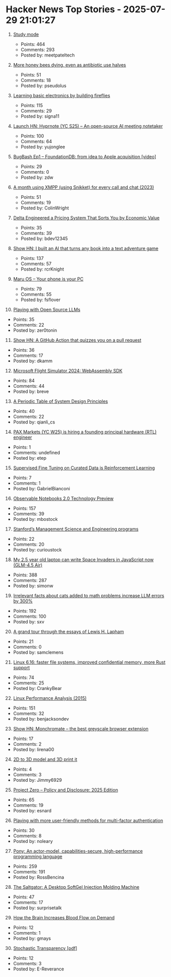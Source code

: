 # Hacker News Top Stories - 2025-07-29 21:01:27

1. [Study mode](https://openai.com/index/chatgpt-study-mode/)
   - Points: 464
   - Comments: 293
   - Posted by: meetpateltech

2. [More honey bees dying, even as antibiotic use halves](https://news.uoguelph.ca/2025/07/more-honey-bees-dying-even-as-antibiotic-use-halves/)
   - Points: 51
   - Comments: 18
   - Posted by: pseudolus

3. [Learning basic electronics by building fireflies](http://a64.in/posts/learning-basic-electronics-by-building-fireflies/)
   - Points: 115
   - Comments: 29
   - Posted by: signa11

4. [Launch HN: Hyprnote (YC S25) – An open-source AI meeting notetaker](undefined)
   - Points: 100
   - Comments: 64
   - Posted by: yujonglee

5. [BugBash Ep1 – FoundationDB: from idea to Apple acquisition [video]](https://www.youtube.com/watch?v=C1nZzQqcPZw)
   - Points: 29
   - Comments: 0
   - Posted by: zdw

6. [A month using XMPP (using Snikket) for every call and chat (2023)](https://neilzone.co.uk/2023/08/a-month-using-xmpp-using-snikket-for-every-call-and-chat/)
   - Points: 51
   - Comments: 19
   - Posted by: ColinWright

7. [Delta Engineered a Pricing System That Sorts You by Economic Value](https://blog.getjetback.com/delta-engineered-a-pricing-system-that-sorts-you-by-economic-value/)
   - Points: 35
   - Comments: 39
   - Posted by: bdev12345

8. [Show HN: I built an AI that turns any book into a text adventure game](https://www.kathaaverse.com/)
   - Points: 137
   - Comments: 57
   - Posted by: rcrKnight

9. [Maru OS – Your phone is your PC](https://maruos.com/)
   - Points: 79
   - Comments: 55
   - Posted by: fsflover

10. [Playing with Open Source LLMs](https://alicegg.tech//2025/07/29/open-source-llm.html)
   - Points: 35
   - Comments: 22
   - Posted by: zer0tonin

11. [Show HN: A GitHub Action that quizzes you on a pull request](https://github.com/dkamm/pr-quiz)
   - Points: 36
   - Comments: 17
   - Posted by: dkamm

12. [Microsoft Flight Simulator 2024: WebAssembly SDK](https://docs.flightsimulator.com/msfs2024/html/6_Programming_APIs/WASM/WebAssembly.htm)
   - Points: 84
   - Comments: 44
   - Posted by: breve

13. [A Periodic Table of System Design Principles](https://github.com/jarulraj/periodic-table)
   - Points: 40
   - Comments: 22
   - Posted by: qianli_cs

14. [PAX Markets (YC W25) is hiring a founding principal hardware (RTL) engineer](https://www.ycombinator.com/companies/pax-markets/jobs/qv4p3Al-founding-principal-hardware-engineer)
   - Points: 1
   - Comments: undefined
   - Posted by: etep

15. [Supervised Fine Tuning on Curated Data is Reinforcement Learning](https://arxiv.org/abs/2507.12856)
   - Points: 7
   - Comments: 1
   - Posted by: GabrielBianconi

16. [Observable Notebooks 2.0 Technology Preview](https://observablehq.com/notebook-kit/)
   - Points: 157
   - Comments: 39
   - Posted by: mbostock

17. [Stanford’s Management Science and Engineering programs](https://poetsandquants.com/2025/07/28/the-secret-stanford-program-no-ones-heard-about/)
   - Points: 22
   - Comments: 20
   - Posted by: curioustock

18. [My 2.5 year old laptop can write Space Invaders in JavaScript now (GLM-4.5 Air)](https://simonwillison.net/2025/Jul/29/space-invaders/)
   - Points: 388
   - Comments: 287
   - Posted by: simonw

19. [Irrelevant facts about cats added to math problems increase LLM errors by 300%](https://www.science.org/content/article/scienceadviser-cats-confuse-ai)
   - Points: 192
   - Comments: 100
   - Posted by: sxv

20. [A grand tour through the essays of Lewis H. Lapham](https://www.laphamsquarterly.org/roundtable/motet-record)
   - Points: 21
   - Comments: 0
   - Posted by: samclemens

21. [Linux 6.16: faster file systems, improved confidential memory, more Rust support](https://www.zdnet.com/article/linux-6-16-brings-faster-file-systems-improved-confidential-memory-support-and-more-rust-support/)
   - Points: 74
   - Comments: 25
   - Posted by: CrankyBear

22. [Linux Performance Analysis (2015)](https://netflixtechblog.com/linux-performance-analysis-in-60-000-milliseconds-accc10403c55)
   - Points: 151
   - Comments: 32
   - Posted by: benjacksondev

23. [Show HN: Monchromate – the best greyscale browser extension](https://monochromate.lirena.in)
   - Points: 17
   - Comments: 2
   - Posted by: lirena00

24. [2D to 3D model and 3D print it](https://www.amodeling.com/)
   - Points: 4
   - Comments: 3
   - Posted by: Jimmy6929

25. [Project Zero – Policy and Disclosure: 2025 Edition](https://googleprojectzero.blogspot.com/2025/07/reporting-transparency.html)
   - Points: 65
   - Comments: 19
   - Posted by: esnard

26. [Playing with more user-friendly methods for multi-factor authentication](https://tesseral.com/blog/i-designed-some-more-user-friendly-methods-for-multi-factor-authentication)
   - Points: 30
   - Comments: 8
   - Posted by: noleary

27. [Pony: An actor-model, capabilities-secure, high-performance programming language](https://www.ponylang.io/discover/)
   - Points: 259
   - Comments: 191
   - Posted by: RossBencina

28. [The Saltgator: A Desktop SoftGel Injection Molding Machine](https://www.core77.com/posts/137875/The-Saltgator-A-Desktop-SoftGel-Injection-Molding-Machine)
   - Points: 47
   - Comments: 17
   - Posted by: surprisetalk

29. [How the Brain Increases Blood Flow on Demand](https://hms.harvard.edu/news/how-brain-increases-blood-flow-demand)
   - Points: 12
   - Comments: 1
   - Posted by: gmays

30. [Stochastic Transparency [pdf]](https://luebke.us/publications/StochasticTransparency_I3D2010.pdf)
   - Points: 12
   - Comments: 3
   - Posted by: E-Reverance

